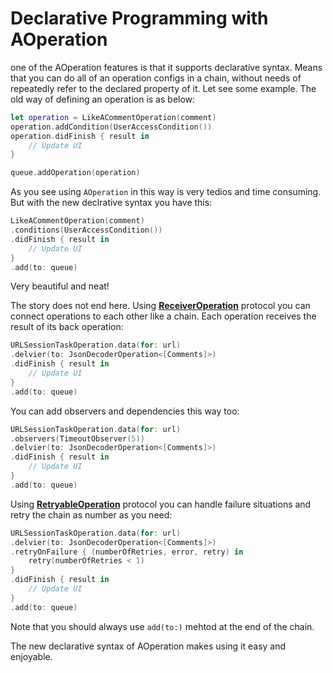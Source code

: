 # Declarative Programming with AOperation 

one of the AOperation features is that
it supports declarative syntax.
Means that you can do all of an operation configs in a chain, without needs of repeatedly refer to the declared property of it.
Let see some example.
The old way of defining an operation is as below:

```swift
let operation = LikeACommentOperation(comment)
operation.addCondition(UserAccessCondition())
operation.didFinish { result in
	// Update UI
}

queue.addOperation(operation)
```
As you see using `AOperation` in this way is very tedios and time consuming.
But with the new declrative syntax you have this:

```swift
LikeACommentOperation(comment)
.conditions(UserAccessCondition())
.didFinish { result in
	// Update UI
}
.add(to: queue)
```
Very beautiful and neat!

The story does not end here. Using **[ReceiverOperation](./Deliver-to-operation.md)** protocol you can connect operations to each other like a chain. Each operation receives the result of its back operation:

```swift
URLSessionTaskOperation.data(for: url)
.delvier(to: JsonDecoderOperation<[Comments]>)
.didFinish { result in
	// Update UI
}
.add(to: queue)
```
You can add observers and dependencies this way too:

```swift
URLSessionTaskOperation.data(for: url)
.observers(TimeoutObserver(5))
.delvier(to: JsonDecoderOperation<[Comments]>)
.didFinish { result in
    // Update UI
}
.add(to: queue)
```
Using **[RetryableOperation](./Retrying-an-operation-if-it-fails.md)** protocol you can 
handle failure situations and retry the chain as number as you need:

```swift
URLSessionTaskOperation.data(for: url)
.delvier(to: JsonDecoderOperation<[Comments]>)
.retryOnFailure { (numberOfRetries, error, retry) in
	retry(numberOfRetries < 1)
}
.didFinish { result in
    // Update UI
}
.add(to: queue)
```
Note that you should always use `add(to:)` mehtod at the end of the chain.

The new declarative syntax of AOperation makes using it easy and enjoyable.
